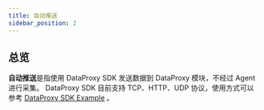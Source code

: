 ```yaml
---
title: 自动推送
sidebar_position: 2
---
```


## 总览
**自动推送**是指使用 DataProxy SDK 发送数据到 DataProxy 模块，不经过 Agent 进行采集。
DataProxy SDK 目前支持 TCP、HTTP、UDP 协议，使用方式可以参考 [DataProxy SDK Example](https://inlong.apache.org/zh-CN/docs/next/sdk/dataproxy-sdk/example/) 。
